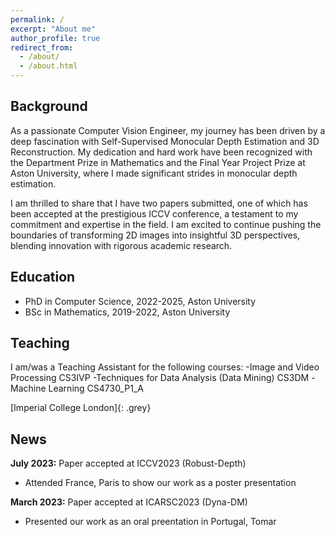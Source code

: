 ```yaml
---
permalink: /
excerpt: "About me"
author_profile: true
redirect_from: 
  - /about/
  - /about.html
---
```



## Background

As a passionate Computer Vision Engineer, my journey has been driven by a deep fascination with Self-Supervised Monocular Depth Estimation and 3D Reconstruction. My dedication and hard work have been recognized with the Department Prize in Mathematics and the Final Year Project Prize at Aston University, where I made significant strides in monocular depth estimation.

I am thrilled to share that I have two papers submitted, one of which has been accepted at the prestigious ICCV conference, a testament to my commitment and expertise in the field. I am excited to continue pushing the boundaries of transforming 2D images into insightful 3D perspectives, blending innovation with rigorous academic research.

## Education 

- PhD in Computer Science, 2022-2025, <span class="blue">Aston University</span>
- BSc in Mathematics, 2019-2022, <span class="blue">Aston University</span>

## Teaching
I am/was a Teaching Assistant for the following courses:
-Image and Video Processing <span class="red">CS3IVP</span> 
-Techniques for Data Analysis (Data Mining) <span class="red">CS3DM</span> 
-Machine Learning <span class="red">CS4730_P1_A</span> 

[Imperial College London]{: .grey}

## News

**July 2023:** Paper accepted at ICCV2023 (Robust-Depth)
- Attended France, Paris to show our work as a poster presentation

**March 2023:** Paper accepted at ICARSC2023 (Dyna-DM)
- Presented our work as an oral preentation in Portugal, Tomar 
